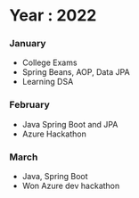 
# Year : 2022

### January 

- College Exams
- Spring Beans, AOP, Data JPA
- Learning DSA


### February
- Java Spring Boot and JPA
- Azure Hackathon

### March 
- Java, Spring Boot
- Won Azure dev hackathon 

